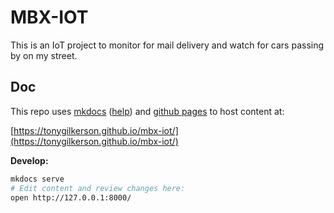 # MBX-IOT

This is an IoT project to monitor for mail delivery and watch for cars passing by on my street.

## Doc

This repo uses [mkdocs](https://www.mkdocs.org/) ([help](https://mkdocs.readthedocs.io/en/0.10/)) and [github pages](https://help.github.com/articles/configuring-a-publishing-source-for-github-pages/) to host content at:

[https://tonygilkerson.github.io/mbx-iot/](https://tonygilkerson.github.io/mbx-iot/)

**Develop:**

```sh
mkdocs serve
# Edit content and review changes here:
open http://127.0.0.1:8000/
```
